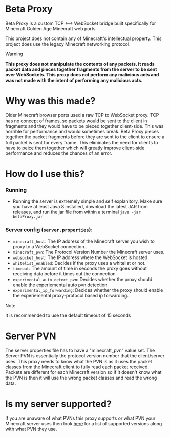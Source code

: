 # Beta Proxy

Beta Proxy is a custom TCP <--> WebSocket bridge built specifically for Minecraft Golden Age Minecraft web ports.

This project does not contain any of Minecraft's intellectual property. This project does use the legacy Minecraft networking protocol. 

> [!WARNING]
> **This proxy does not manipulate the contents of any packets. It reads packet data and pieces together fragments from the server to be sent over WebSockets. This proxy does not perform any malicious acts and was not made with the intent of performing any malicious acts.**

# Why was this made?

Older Minecraft browser ports used a raw TCP to WebSocket proxy. TCP has no concept of frames, so packets would be sent to the client in fragments and they would have to be pieced together client-side. This was horrible for performance and would sometimes break. Beta Proxy pieces together the packet fragments before they are sent to the client to ensure a full packet is sent for every frame. This eliminates the need for clients to have to peice them together which will greatly improve client-side performance and reduces the chances of an error.

# How do I use this?

### Running
  - Running the server is extremely simple and self explanitory. Make sure you have at least Java 8 installed, download the latest JAR from [releases](https://github.com/PeytonPlayz595/betaProxy/releases), and run the jar file from within a terminal `java -jar betaProxy.jar`

### Server config (`server.properties`):
  - `minecraft_host`: The IP address of the Minecraft server you wish to proxy to a WebSocket connection..
  - `minecraft_pvn`: The Protocol Version Number the Minecraft server uses.
  - `websocket_host`: The IP address where the WebSocket is hosted.
  - `whitelist_enabled`: Decides if the proxy uses a whitelist or not.
  - `timeout`: The amount of time in seconds the proxy goes without receiving data before it times out the connection.
  - `experimental_auto_detect_pvn`: Decides whether the proxy should enable the experiemental auto pvn detection.
  - `experimental_ip_forwarding`: Decides whether the proxy should enable the experiemental proxy-protocol based ip forwarding.

> [!NOTE]
> It is recommended to use the default timeout of 15 seconds

# Server PVN

The server properties file has to have a "minecraft_pvn" value set. The Server PVN is essentially the protocol version number that the client/server uses. This proxy needs to know what the PVN is as it uses the packet classes from the Minecraft client to fully read each packet received. Packets are different for each Minecraft version so if it doesn't know what the PVN is then it will use the wrong packet classes and read the wrong data.

# Is my server supported?

If you are unaware of what PVNs this proxy supports or what PVN your Minecraft server uses then look [here](PVN_MAPPINGS.txt) for a list of supported versions along with what PVN they use.
